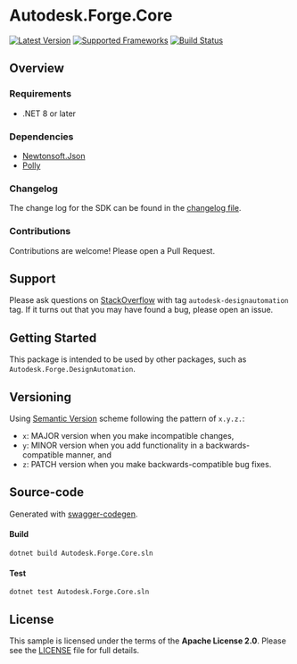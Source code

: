 # Autodesk.Forge.Core

[![Latest Version](https://img.shields.io/nuget/v/Autodesk.Forge.Core.svg?label=SDK&color=normalgreen)](https://www.nuget.org/packages/Autodesk.Forge.Core#readme-body-tab) [![Supported Frameworks](https://img.shields.io/badge/8.0-blue.svg?label=.NET)](https://www.nuget.org/packages/Autodesk.Forge.Core#supportedframeworks-body-tab) [![Build Status](https://img.shields.io/github/actions/workflow/status/Autodesk-Forge/forge-api-dotnet-core/dotnet-core.yml?branch=main&label=BUILD)](https://github.com/Autodesk-Forge/forge-api-dotnet-core/actions/workflows/dotnet-core.yml)

## Overview

### Requirements

- .NET 8 or later

### Dependencies

- [Newtonsoft.Json](https://github.com/JamesNK/Newtonsoft.Json)
- [Polly](https://github.com/App-vNext/Polly)

### Changelog

The change log for the SDK can be found in the [changelog file](CHANGELOG.md).

### Contributions

Contributions are welcome! Please open a Pull Request.

## Support

Please ask questions on [StackOverflow](https://stackoverflow.com/questions/ask?tags=autodesk-forge,csharp) with tag `autodesk-designautomation` tag. If it turns out that you may have found a bug, please open an issue.

## Getting Started

This package is intended to be used by other packages, such as `Autodesk.Forge.DesignAutomation`.

## Versioning

Using [Semantic Version](https://semver.org/) scheme following the pattern of `x.y.z.`:

- `x`: MAJOR version when you make incompatible changes,
- `y`: MINOR version when you add functionality in a backwards-compatible manner, and
- `z`: PATCH version when you make backwards-compatible bug fixes.


## Source-code

Generated with [swagger-codegen](https://github.com/swagger-api/swagger-codegen).

#### Build
```
dotnet build Autodesk.Forge.Core.sln
```

#### Test
```
dotnet test Autodesk.Forge.Core.sln
```

## License

This sample is licensed under the terms of the **Apache License 2.0**. Please see the [LICENSE](LICENSE) file for full details.

